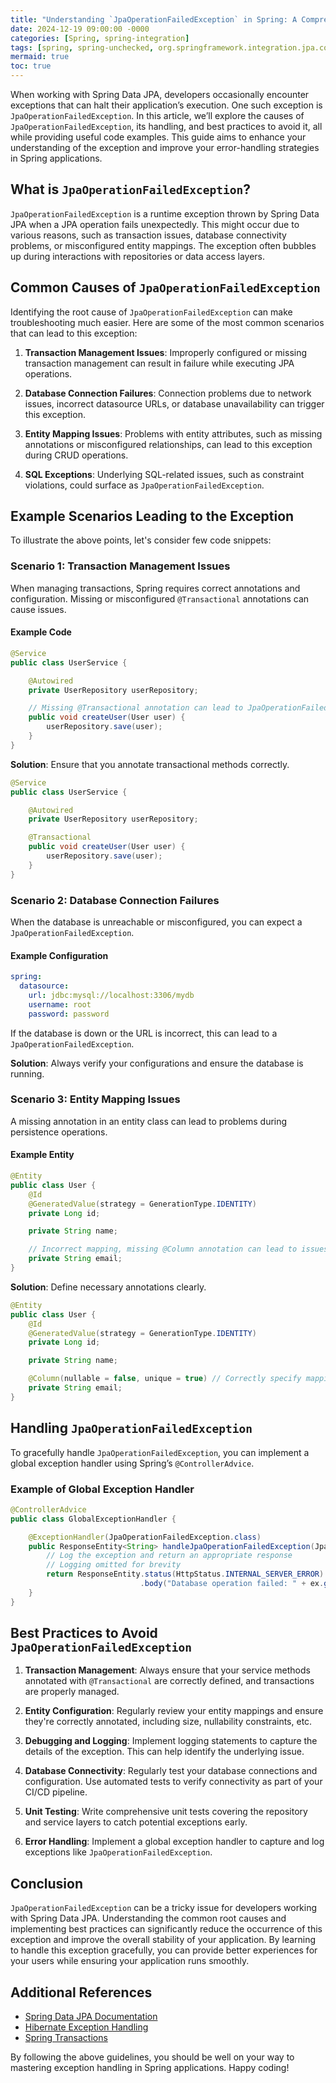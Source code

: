 ```yaml
---
title: "Understanding `JpaOperationFailedException` in Spring: A Comprehensive Guide"
date: 2024-12-19 09:00:00 -0000
categories: [Spring, spring-integration]
tags: [spring, spring-unchecked, org.springframework.integration.jpa.core]
mermaid: true
toc: true
---
```



When working with Spring Data JPA, developers occasionally encounter exceptions that can halt their application’s execution. One such exception is `JpaOperationFailedException`. In this article, we’ll explore the causes of `JpaOperationFailedException`, its handling, and best practices to avoid it, all while providing useful code examples. This guide aims to enhance your understanding of the exception and improve your error-handling strategies in Spring applications.

## What is `JpaOperationFailedException`?

`JpaOperationFailedException` is a runtime exception thrown by Spring Data JPA when a JPA operation fails unexpectedly. This might occur due to various reasons, such as transaction issues, database connectivity problems, or misconfigured entity mappings. The exception often bubbles up during interactions with repositories or data access layers.

## Common Causes of `JpaOperationFailedException`

Identifying the root cause of `JpaOperationFailedException` can make troubleshooting much easier. Here are some of the most common scenarios that can lead to this exception:

1. **Transaction Management Issues**: Improperly configured or missing transaction management can result in failure while executing JPA operations.

2. **Database Connection Failures**: Connection problems due to network issues, incorrect datasource URLs, or database unavailability can trigger this exception.

3. **Entity Mapping Issues**: Problems with entity attributes, such as missing annotations or misconfigured relationships, can lead to this exception during CRUD operations.

4. **SQL Exceptions**: Underlying SQL-related issues, such as constraint violations, could surface as `JpaOperationFailedException`.

## Example Scenarios Leading to the Exception

To illustrate the above points, let's consider few code snippets:

### Scenario 1: Transaction Management Issues

When managing transactions, Spring requires correct annotations and configuration. Missing or misconfigured `@Transactional` annotations can cause issues.

#### Example Code

```java
@Service
public class UserService {

    @Autowired
    private UserRepository userRepository;

    // Missing @Transactional annotation can lead to JpaOperationFailedException
    public void createUser(User user) {
        userRepository.save(user);
    }
}
```

**Solution**: Ensure that you annotate transactional methods correctly.

```java
@Service
public class UserService {

    @Autowired
    private UserRepository userRepository;

    @Transactional
    public void createUser(User user) {
        userRepository.save(user);
    }
}
```

### Scenario 2: Database Connection Failures

When the database is unreachable or misconfigured, you can expect a `JpaOperationFailedException`.

#### Example Configuration

```yaml
spring:
  datasource:
    url: jdbc:mysql://localhost:3306/mydb
    username: root
    password: password
```

If the database is down or the URL is incorrect, this can lead to a `JpaOperationFailedException`.

**Solution**: Always verify your configurations and ensure the database is running.

### Scenario 3: Entity Mapping Issues

A missing annotation in an entity class can lead to problems during persistence operations.

#### Example Entity

```java
@Entity
public class User {
    @Id
    @GeneratedValue(strategy = GenerationType.IDENTITY)
    private Long id;

    private String name;

    // Incorrect mapping, missing @Column annotation can lead to issues
    private String email; 
}
```

**Solution**: Define necessary annotations clearly.

```java
@Entity
public class User {
    @Id
    @GeneratedValue(strategy = GenerationType.IDENTITY)
    private Long id;

    private String name;

    @Column(nullable = false, unique = true) // Correctly specify mapping
    private String email; 
}
```

## Handling `JpaOperationFailedException`

To gracefully handle `JpaOperationFailedException`, you can implement a global exception handler using Spring’s `@ControllerAdvice`.

### Example of Global Exception Handler

```java
@ControllerAdvice
public class GlobalExceptionHandler {

    @ExceptionHandler(JpaOperationFailedException.class)
    public ResponseEntity<String> handleJpaOperationFailedException(JpaOperationFailedException ex) {
        // Log the exception and return an appropriate response
        // Logging omitted for brevity
        return ResponseEntity.status(HttpStatus.INTERNAL_SERVER_ERROR)
                             .body("Database operation failed: " + ex.getMessage());
    }
}
```

## Best Practices to Avoid `JpaOperationFailedException`

1. **Transaction Management**: Always ensure that your service methods annotated with `@Transactional` are correctly defined, and transactions are properly managed.

2. **Entity Configuration**: Regularly review your entity mappings and ensure they're correctly annotated, including size, nullability constraints, etc.

3. **Debugging and Logging**: Implement logging statements to capture the details of the exception. This can help identify the underlying issue.

4. **Database Connectivity**: Regularly test your database connections and configuration. Use automated tests to verify connectivity as part of your CI/CD pipeline.

5. **Unit Testing**: Write comprehensive unit tests covering the repository and service layers to catch potential exceptions early.

6. **Error Handling**: Implement a global exception handler to capture and log exceptions like `JpaOperationFailedException`.

## Conclusion

`JpaOperationFailedException` can be a tricky issue for developers working with Spring Data JPA. Understanding the common root causes and implementing best practices can significantly reduce the occurrence of this exception and improve the overall stability of your application. By learning to handle this exception gracefully, you can provide better experiences for your users while ensuring your application runs smoothly.

## Additional References

- [Spring Data JPA Documentation](https://docs.spring.io/spring-data/jpa/docs/current/reference/html/)
- [Hibernate Exception Handling](https://docs.jboss.org/hibernate/orm/current/userguide/html_single/Hibernate_User_Guide.html#_exception_handling)
- [Spring Transactions](https://docs.spring.io/spring-framework/docs/current/reference/html/data-access.html#transaction)

By following the above guidelines, you should be well on your way to mastering exception handling in Spring applications. Happy coding!